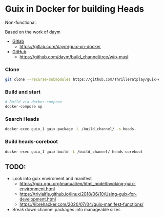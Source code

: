 # Guix in Docker for building Heads

Non-functional.

Based on the work of daym

* [Gitlab](https://gitlab.com/daym/)
  * https://gitlab.com/daym/guix-on-docker
* [GitHub](https://github.com/daym)
  * https://github.com/daym/build_channel/tree/wip-musl

### Clone

```bash
git clone --recurse-submodules https://github.com/Thrilleratplay/guix-docker
```

### Build and start

```bash
# Build via docker-compose
docker-compose up
```

### Search Heads

```bash
docker exec guix_1 guix package -L /build_channel/ -s heads-
```

### Build heads-coreboot

```bash
docker exec guix_1 guix build -L /build_channel/ heads-coreboot
```

## TODO:
* Look into guix enviroment and manifest
  * https://guix.gnu.org/manual/en/html_node/Invoking-guix-environment.html
  * https://trivialfis.github.io/linux/2018/06/10/Using-guix-for-development.html
  * https://librehacker.com/2020/07/04/guix-manifest-functions/
* Break down channel packages into manageable sizes 
